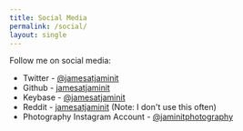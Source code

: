 ```yaml
---
title: Social Media
permalink: /social/
layout: single
---
```


Follow me on social media:
* Twitter - [@jamesatjaminit](https://twitter.com/jamesatjaminit)
* Github - [jamesatjaminit](https://github.com/jamesatjaminit)
* Keybase - [@jamesatjaminit](https://keybase.io/jamesatjaminit)
* Reddit - [jamesatjaminit](https://reddit.com/u/jamesatjaminit) (Note: I don't use this often)
* Photography Instagram Account - [@jaminitphotography](https://instagram.com/jaminitphotography)
